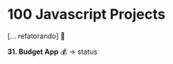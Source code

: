 # 100 Javascript Projects

[... refatorando] :construction:

**31. Budget App** :moneybag: → status

